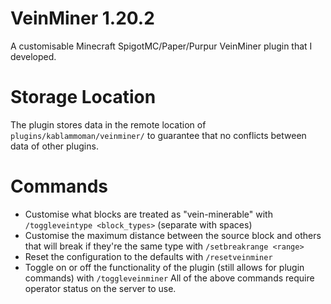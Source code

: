 # VeinMiner 1.20.2
A customisable Minecraft SpigotMC/Paper/Purpur VeinMiner plugin that I developed.
# Storage Location
The plugin stores data in the remote location of `plugins/kablammoman/veinminer/` to guarantee that no conflicts between data of other plugins.
# Commands
- Customise what blocks are treated as "vein-minerable" with `/toggleveintype <block_types>` (separate with spaces)
- Customise the maximum distance between the source block and others that will break if they're the same type with `/setbreakrange <range>`
- Reset the configuration to the defaults with `/resetveinminer`
- Toggle on or off the functionality of the plugin (still allows for plugin commands) with `/toggleveinminer`
All of the above commands require operator status on the server to use.
